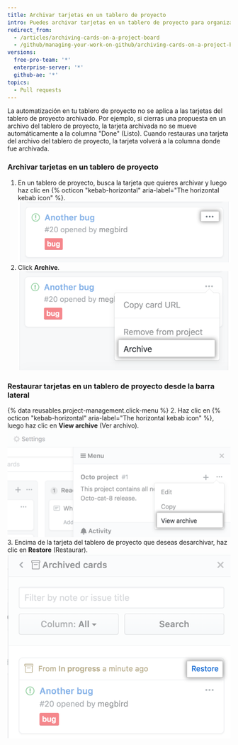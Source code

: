 ```yaml
---
title: Archivar tarjetas en un tablero de proyecto
intro: Puedes archivar tarjetas en un tablero de proyecto para organizar tu flujo de trabajo sin perder el contexto histórico de un proyecto.
redirect_from:
  - /articles/archiving-cards-on-a-project-board
  - /github/managing-your-work-on-github/archiving-cards-on-a-project-board
versions:
  free-pro-team: '*'
  enterprise-server: '*'
  github-ae: '*'
topics:
  - Pull requests
---
```

La automatización en tu tablero de proyecto no se aplica a las tarjetas del tablero de proyecto archivado. Por ejemplo, si cierras una propuesta en un archivo del tablero de proyecto, la tarjeta archivada no se mueve automáticamente a la columna "Done" (Listo). Cuando restauras una tarjeta del archivo del tablero de proyecto, la tarjeta volverá a la columna donde fue archivada.

### Archivar tarjetas en un tablero de proyecto

1. En un tablero de proyecto, busca la tarjeta que quieres archivar y luego haz clic en {% octicon "kebab-horizontal" aria-label="The horizontal kebab icon" %}. ![Lista de opciones para editar una tarjeta del tablero de proyecto](/assets/images/help/projects/select-archiving-options-project-board-card.png)
2. Click **Archive**. ![Opción para seleccionar archivos desde el menú.](/assets/images/help/projects/archive-project-board-card.png)

### Restaurar tarjetas en un tablero de proyecto desde la barra lateral

{% data reusables.project-management.click-menu %}
2. Haz clic en {% octicon "kebab-horizontal" aria-label="The horizontal kebab icon" %}, luego haz clic en **View archive** (Ver archivo). ![Seleccionar la opción para ver el archivo desde el menú](/assets/images/help/projects/select-view-archive-option-project-board-card.png)
3. Encima de la tarjeta del tablero de proyecto que deseas desarchivar, haz clic en **Restore** (Restaurar). ![Seleccionar la restauración de la tarjeta del tablero de proyecto](/assets/images/help/projects/restore-card.png)
